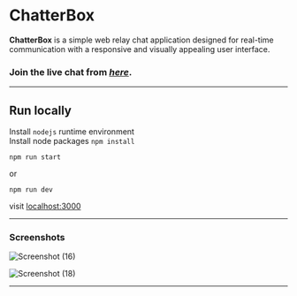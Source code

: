 # ChatterBox

**ChatterBox** is a simple web relay chat application designed for real-time communication with a responsive and visually appealing user interface.


### Join the live chat from [*here*](https://chatterbox-r428.onrender.com/).

---

## Run locally

Install `nodejs` runtime environment <br>
Install node packages `npm install`

```
npm run start
```
or
```
npm run dev
```

visit [localhost:3000]()

--- 

### Screenshots

![Screenshot (16)](https://github.com/Karan-Semwal/ChatterBox/assets/96228962/73e0a63b-843f-41c1-8650-c01083d8e850)

![Screenshot (18)](https://github.com/Karan-Semwal/ChatterBox/assets/96228962/e8fbb7dd-1f2f-4577-ba9c-7a387d971754)

---
